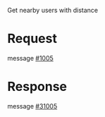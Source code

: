 Get nearby users with distance

# Request
message [#1005](../../proto/README.md#action_1005)

# Response
message [#31005](../../proto/README.md#action_31005)

